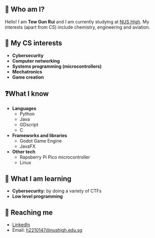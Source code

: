 ## 👋 Who am I?
Hello! I am **Tew Gun Rui** and I am currently studying at [NUS High](https://www.nushigh.edu.sg/). My interests (apart from CS) include chemistry, engineering and aviation. 

## 🤖 My **CS** interests
  - **Cybersecurity**
  - **Computer networking**
  - **Systems programming (microcontrollers)**
  - **Mechatronics**
  - **Game creation**

## ❓What I know
  - **Languages**
    - Python
    - Java
    - GDscript
    - C
  - **Frameworks and libraries**
    - Godot Game Engine
    - JavaFX
  - **Other tech**
    - Rapsberry Pi Pico microcontroller
    - Linux
  
## 🌱 What I am learning
  - **Cybersecurity:** by doing a variety of CTFs
  - **Low level programming**

## 💬 Reaching me
  - [LinkedIn](https://www.linkedin.com/in/tew-gunrui/)
  - Email: h2210147@nushigh.edu.sg
<!--
**DevNerdGR/DevNerdGR** is a ✨ _special_ ✨ repository because its `README.md` (this file) appears on your GitHub profile.

Here are some ideas to get you started:

- 🔭 I’m currently working on ...
- 🌱 I’m currently learning ...
- 👯 I’m looking to collaborate on ...
- 🤔 I’m looking for help with ...
- 💬 Ask me about ...
- 📫 How to reach me: ...
- 😄 Pronouns: ...
- ⚡ Fun fact: ...
-->
